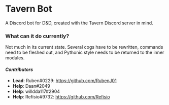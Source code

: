 # Tavern Bot
A Discord bot for D&D, created with the Tavern Discord server in mind.

### What can it do currently?
Not much in its current state. Several cogs have to be rewritten, commands need to be fleshed out, and Pythonic style needs to be returned to the inner modules.

#### _Contributors_
* **Lead**: Ruben#0229: https://github.com/RubenJ01
* **Help**: Daan#2049
* **Help**: willdda117#2904
* **Help**: Refisio#9732: https://github.com/Refisio
